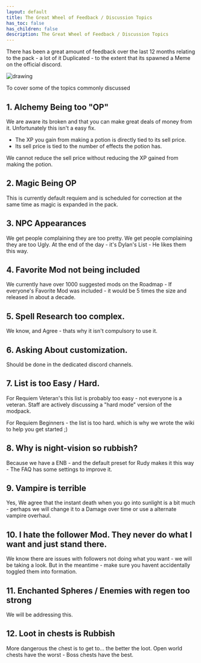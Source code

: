```yaml
---
layout: default
title: The Great Wheel of Feedback / Discussion Topics
has_toc: false
has_children: false
description: The Great Wheel of Feedback / Discussion Topics
---
```



There has been a great amount of feedback over the last 12 months relating to the pack - a lot of it Duplicated - to the extent that its spawned a Meme on the official discord.

<img src="https://wiki.wildlandermod.com/Assets/wheel_of_topics_4.0.png" alt="drawing" />

To cover some of the topics commonly discussed

##  1. Alchemy Being too "OP"

We are aware its broken and that you can make great deals of money from it. Unfortunately this isn't a easy fix. 

- The XP you gain from making a potion is directly tied to its sell price.
- Its sell price is tied to the number of effects the potion has.

We cannot reduce the sell price without reducing the XP gained from making the potion.  

## 2. Magic Being OP

This is currently default requiem and is scheduled for correction at the same time as magic is expanded in the pack.

## 3. NPC Appearances

We get people complaining they are too pretty. We get people complaining they are too Ugly. At the end of the day - it's Dylan's List - He likes them this way. 

## 4. Favorite Mod not being included

We currently have over 1000 suggested mods on the Roadmap - If everyone's Favorite Mod was included - it would be 5 times the size and released in about a decade.

## 5. Spell Research too complex.

We know, and Agree - thats why it isn't compulsory to use it.

## 6. Asking About customization.

Should be done in the dedicated discord channels.

## 7. List is too Easy / Hard.

For Requiem Veteran's this list is probably too easy - not everyone is a veteran. Staff are actively discussing a "hard mode" version of the modpack.

For Requiem Beginners - the list is too hard. which is why we wrote the wiki to help you get started ;)

## 8. Why is night-vision so rubbish?

Because we have a ENB - and the default preset for Rudy makes it this way - The FAQ has some settings to improve it.

## 9. Vampire is terrible

Yes, We agree that the instant death when you go into sunlight is a bit much - perhaps we will change it to a Damage over time or use a alternate vampire overhaul.

## 10. I hate the follower Mod. They never do what I want and just stand there.

We know there are issues with followers not doing what you want - we will be taking a look. But in the meantime - make sure you havent accidentally toggled them into formation.

## 11. Enchanted Spheres / Enemies with regen too strong

We will be addressing this.

## 12. Loot in chests is Rubbish

More dangerous the chest is to get to... the better the loot. Open world chests have the worst - Boss chests have the best. 